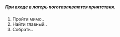 ##### При входе в лагерь поготавливаются приятствия.

1. Пройти мимо..
2. Найти главный.. 
3. Собрать.. 
